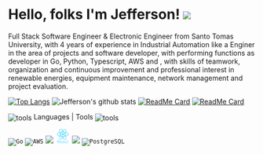 # Hello, folks  I'm Jefferson! <img src="https://raw.githubusercontent.com/MartinHeinz/MartinHeinz/master/wave.gif" width="30px">

Full Stack Software Engineer & Electronic Engineer from Santo Tomas University, with 4 years of experience in Industrial Automation like a Enginer in the area of projects and software developer, with performing functions as developer in Go, Python, Typescript, AWS and , with skills of teamwork, organization and continuous improvement and professional interest in renewable energies, equipment maintenance, network management and project evaluation.

[![Top Langs](https://github-readme-stats.vercel.app/api/top-langs/?username=jeffleon&layout=compact&show_icons=true&theme=tokyonight)](https://github.com/jeffleon/github-readme-stats)
![Jefferson's github stats](https://github-readme-stats.vercel.app/api?username=jeffleon&show_icons=true&theme=tokyonight)
[![ReadMe Card](https://github-readme-stats.vercel.app/api/pin/?username=jeffleon&repo=Oauth_&show_icons=true&theme=tokyonight)](https://github.com/jeffleon/Oauth_)
[![ReadMe Card](https://github-readme-stats.vercel.app/api/pin/?username=jeffleon&repo=grpc&show_icons=true&theme=tokyonight)](https://github.com/jeffleon/grpc)


<img width="30" alt="tools" src="https://camo.githubusercontent.com/beb64ff21c883e318e4f5db5231c2ba4175705bea1c9249e82a41ab375db4f75/68747470733a2f2f6d65646961322e67697068792e636f6d2f6d656469612f51737347456d706b79454f684243623765312f67697068792e6769663f6369643d656366303565343761306e336769316266716e74716d6f62386739616964316f796a327772336473336d67373030626c267269643d67697068792e676966"  align="center"/> Languages | Tools <img width="30" alt="tools" src="https://camo.githubusercontent.com/beb64ff21c883e318e4f5db5231c2ba4175705bea1c9249e82a41ab375db4f75/68747470733a2f2f6d65646961322e67697068792e636f6d2f6d656469612f51737347456d706b79454f684243623765312f67697068792e6769663f6369643d656366303565343761306e336769316266716e74716d6f62386739616964316f796a327772336473336d67373030626c267269643d67697068792e676966"  align="center"/>
 </h4>
 
<code><img src="https://raw.githubusercontent.com/danielcranney/readme-generator/main/public/icons/skills/go-colored.svg" width="30" height="30" alt="Go" /></code>
<code><img src="https://en.wikipedia.org/wiki/Amazon_Web_Services#/media/File:Amazon_Web_Services_Logo.svg" width="30" height="30" alt="AWS" /></code>
<code><img src="https://cdn.jsdelivr.net/gh/devicons/devicon/icons/javascript/javascript-original.svg" width="30"/></code>
<code><img src="https://raw.githubusercontent.com/devicons/devicon/master/icons/react/react-original-wordmark.svg" width="30" height="30"/></code>
<code><img src="https://cdn.jsdelivr.net/gh/devicons/devicon/icons/python/python-original.svg" width="30"/></code>
<code><img src="https://raw.githubusercontent.com/danielcranney/readme-generator/main/public/icons/skills/postgresql-colored.svg" width="30" height="30" alt="PostgreSQL" /></code>

<!--
**jeffleon/jeffleon** is a ✨ _special_ ✨ repository because its `README.md` (this file) appears on your GitHub profile.

Here are some ideas to get you started:

- 🔭 I’m currently working on ...
- 🌱 I’m currently learning ...
- 👯 I’m looking to collaborate on ...
- 🤔 I’m looking for help with ...
- 💬 Ask me about ...
- 📫 How to reach me: ...
- 😄 Pronouns: ...
- ⚡ Fun fact: ...
-->
